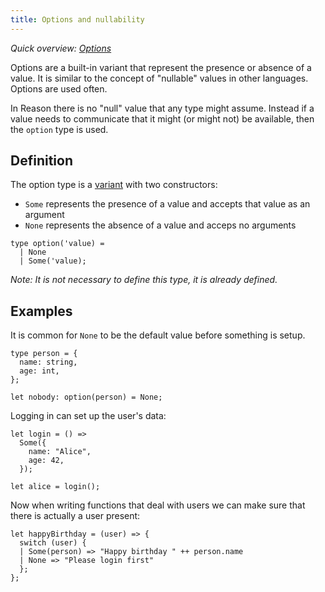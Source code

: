 ```yaml
---
title: Options and nullability
---
```


_Quick overview: [Options](overview.md#options)_

Options are a built-in variant that represent the presence or absence of a
value. It is similar to the concept of "nullable" values in other languages.
Options are used often.

In Reason there is no "null" value that any type might assume. Instead if a
value needs to communicate that it might (or might not) be available, then the
`option` type is used.

## Definition

The option type is a [variant](variant.md) with two constructors:

- `Some` represents the presence of a value and accepts that value as an argument
- `None` represents the absence of a value and acceps no arguments

```reason
type option('value) =
  | None
  | Some('value);
```

_Note: It is not necessary to define this type, it is already defined._

## Examples

It is common for `None` to be the default value before something is setup.

```reason
type person = {
  name: string,
  age: int,
};

let nobody: option(person) = None;
```

Logging in can set up the user's data:

```reason
let login = () =>
  Some({
    name: "Alice",
    age: 42,
  });

let alice = login();
```

Now when writing functions that deal with users we can make sure that there is
actually a user present:

```reason
let happyBirthday = (user) => {
  switch (user) {
  | Some(person) => "Happy birthday " ++ person.name
  | None => "Please login first"
  };
};
```

